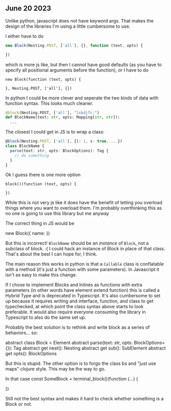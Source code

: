 

## June 20 2023

Unlike python, javascript does not have keyword args. 
That makes the design of the libraries I'm using a little cumbersome to use. 

I either have to do 
```js
new Block(Nesting.POST, ['all'], {}, function (text, opts) {

})
```
which is more js like, but then I cannot have good defaults (as you 
have to specify all positional arguments before the function), or I have to do 
```
new Block(function (text, opts) {
  
}, Nesting.POST, ['all'], {})
```

In python I could be more clever and seperate the two kinds of data with 
function syntax. This looks much cleaner.
```python
@block(Nesting.POST, ['all'], "lskdjfc:")
def BlockName(text: str, opts: Mapping[str, str]):
  ...
```


The closest I could get in JS is to wrap a class: 
```ts
@block(Nesting.POST, ['all'], {l: 1, s: true, ...})
class BlockName {
  parse(text: str, opts: BlockOptions): Tag {
    // do something
  }
}
```
Ok I guess there is one more option
```
block()(function (text, opts) {

})
```
While this is not very js like it does have the benefit of letting you overload 
things where you want to overload them.
I'm probably overthinking this as no one is going to use this library but me anyway

The correct thing in JS would be 

new Block({
  name: 
})

But this is incorrect! `BlockName` should be an *instance* of `Block`, 
not a subclass of block. :( I could hack an instance of Block in 
place of that class. That's about the best I can hope for, I think. 

The main reason this works in python is that a `Callable` class is 
conflatable with a method (it's just a function with some parameters). 
In Javascript it isn't as easy to make this change. 

If I chose to implement Blocks and Inlines as functions with extra 
parameters (in other words have element extend function) this is called a 
Hybrid Type and is deprecated in Typescript. It's also cumbersome to set up 
because it requires writing and interface, function, and class to get typechecked, 
at which point the class syntax above starts to look preferable. 
It would also require everyone consuming the library in Typescript to also 
do the same set up. 

Probably the best solution is to rethink and write block as a series of 
behaviors... so: 

abstract class Block < Element 
  abstract parse(text: str, opts: BlockOptions={}): Tag
  abstract get nest(): Nesting
  abstract get sub(): SubElement
  abstract get opts(): BlockOptions

But this is stupid. The other option is to forgo the class bs and 
"just use maps" clojure style. This may be the way to go. 

In that case 
const SomeBlock = terminal_block()(function (...) {

})

Still not the best syntax and makes it hard to check whether something is a Block or not. 



